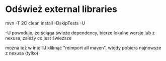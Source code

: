 # Odśwież external libraries

mvn -T 2C clean install -DskipTests -U

-U powoduje, że ściąga świeże dependency, bierze lokalne wersje lub z nexusa, zależy co jest świeższe

można też w intelliJ kliknąć "reimport all maven", wtedy pobiera najnowsze z nexusa \(tylko\)

